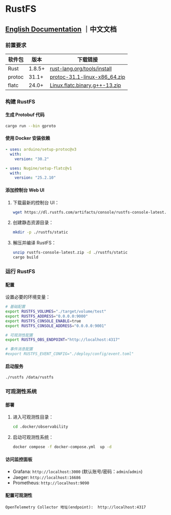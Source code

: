 # RustFS

## [English Documentation](README.md) ｜中文文档

### 前置要求

| 软件包    | 版本     | 下载链接                                                                                                                             |
|--------|--------|----------------------------------------------------------------------------------------------------------------------------------|
| Rust   | 1.8.5+ | [rust-lang.org/tools/install](https://www.rust-lang.org/tools/install)                                                           |
| protoc | 31.1+  | [protoc-31.1-linux-x86_64.zip](https://github.com/protocolbuffers/protobuf/releases/download/v31.1/protoc-31.1-linux-x86_64.zip) |
| flatc  | 24.0+  | [Linux.flatc.binary.g++-13.zip](https://github.com/google/flatbuffers/releases/download/v25.2.10/Linux.flatc.binary.g++-13.zip)  |

### 构建 RustFS

#### 生成 Protobuf 代码

```bash
cargo run --bin gproto
```

#### 使用 Docker 安装依赖

```yaml
- uses: arduino/setup-protoc@v3
  with:
    version: "30.2"

- uses: Nugine/setup-flatc@v1
  with:
    version: "25.2.10"
```

#### 添加控制台 Web UI

1. 下载最新的控制台 UI：
   ```bash
   wget https://dl.rustfs.com/artifacts/console/rustfs-console-latest.zip
   ```
2. 创建静态资源目录：
   ```bash
   mkdir -p ./rustfs/static
   ```
3. 解压并编译 RustFS：
   ```bash
   unzip rustfs-console-latest.zip -d ./rustfs/static
   cargo build
   ```

### 运行 RustFS

#### 配置

设置必要的环境变量：

```bash
# 基础配置
export RUSTFS_VOLUMES="./target/volume/test"
export RUSTFS_ADDRESS="0.0.0.0:9000"
export RUSTFS_CONSOLE_ENABLE=true
export RUSTFS_CONSOLE_ADDRESS="0.0.0.0:9001"

# 可观测性配置
export RUSTFS_OBS_ENDPOINT="http://localhost:4317"

# 事件消息配置
#export RUSTFS_EVENT_CONFIG="./deploy/config/event.toml"
```

#### 启动服务

```bash
./rustfs /data/rustfs
```

### 可观测性系统

#### 部署

1. 进入可观测性目录：
   ```bash
   cd .docker/observability
   ```

2. 启动可观测性系统：
   ```bash
   docker compose -f docker-compose.yml  up -d
   ```

#### 访问监控面板

- Grafana: `http://localhost:3000` (默认账号/密码：`admin`/`admin`)
- Jaeger: `http://localhost:16686`
- Prometheus: `http://localhost:9090`

#### 配置可观测性

```
OpenTelemetry Collector 地址(endpoint):  http://localhost:4317 
```